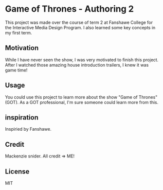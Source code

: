 # Game of Thrones - Authoring 2

This project was made over the course of term 2 at Fanshawe College for the Interactive Media Design Program. I also learned some key concepts in my first term.

## Motivation

While I have never seen the show, I was very motivated to finish this project. After I watched those amazing house introduction trailers, I knew it was game time! 

## Usage

You could use this project to learn more about the show "Game of Thrones" (GOT). As a GOT professional, I'm sure someone could learn more from this.

## inspiration

Inspiried by Fanshawe.

## Credit

Mackenzie snider. All credit => ME!


## License

MIT


